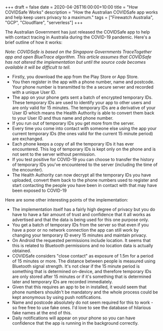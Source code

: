 +++
draft = false
date = 2020-04-26T16:00:00+10:00
title = "How COVIDSafe Works"
description = "How the Australian COVIDSafe app works and help keep users privacy to a maximum."
tags = ["Firewatch Australia", "GCP", "Cloudflare", "serverless"]
+++

The Australian Government has just released the COVIDSafe app to help with contact tracing in
Australia during the COVID-19 pandemic. Here's a brief outline of how it works:

*Note: COVIDSafe is based on the Singapore Governments TraceTogether app and open BlueTrace
algorithm. This article assumes that COVIDSafe has not altered the implementation but until the source code becomes available it will be difficult to tell.*

- Firstly, you download the app from the Play Store or App Store.
- You then register in the app with a phone number, name and postcode. Your phone number is transmitted to the a secure server and recorded with a unique User ID.
- The app on your phone gets sent a batch of encrypted temporary IDs. These temporary IDs are used to identify
  your app to other users and are only valid for 15 minutes. The temporary IDs are a derivative of
  your User ID which means the Health Authority is able to convert them back to your User ID and thus
  name and phone number.
- If you run out of temporary IDs you get more from the server.
- Every time you come into contact with someone else using the app your current temporary IDs (the
  ones valid for the current 15 minute period) are exchanged.
- Each phone keeps a copy of all the temporary IDs it has ever encountered. This log of temporary
  IDs is kept only on the phone and is not sent to the server without permission.
- If you test positive for COVID-19 you can choose to transfer the history of temporary IDs you've
  encountered to the server (including the time of the encounter).
- The Health Authority can now decrypt all the temporary IDs you have uploaded, convert them back to
  the phone numbers used to register and start contacting the people you have been in contact with
  that may have been exposed to COVID-19

Here are some other interesting points of the implementation:

- The implementation itself has a fairly high degree of privacy but you do have to have a fair
  amount of trust and confidence that it all works as advertised and that the data is being used for
  this one purpose only.
- You get a batch of temporary IDs from the server so that even if you have a poor or no network
  connection the app can still work by changing your temporary ID every 15 minutes and maintain
  privacy.
- On Android the requested permissions include location. It seems that this is related to Bluetooth
  permissions and no location data is actually obtained.
- COVIDSafe considers "close contact" as exposure of 1.5m for a period of 15 minutes or more. The
  distance between people is measured using Bluetooth signal strength. It's not clear if the 15
  minute period is something that is determined on-device, and therefore temporary IDs are only
  stored after 15 minutes or if it's something that is determined later and temporary IDs are
  recorded immediately.
- Given that this requires an app to be in installed, it would seem that phone numbers shouldn't be
  mandatory and the whole process could be kept anonymous by using push notifications.
- Name and postcode absolutely do not seem required for this to work - so free free to use fake
  ones. I'd love to see the database of hilarious fake names at the end of this.
- Daily notifications will appear on your phone so you can have confidence that the app is running
  in the background correctly.

